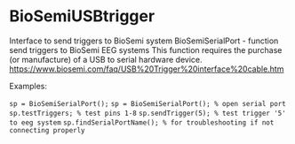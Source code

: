 # BioSemiUSBtrigger
Interface to send triggers to BioSemi system 
BioSemiSerialPort - function send triggers to BioSemi EEG systems 
This function requires the purchase (or manufacture) of a USB to serial 
hardware device. 
https://www.biosemi.com/faq/USB%20Trigger%20interface%20cable.htm

Examples: 

`sp = BioSemiSerialPort();`
`sp = BioSemiSerialPort(); % open serial port `
`sp.testTriggers; % test pins 1-8`
`sp.sendTrigger(5); % test trigger '5' to eeg system`
`sp.findSerialPortName(); % for troubleshooting if not connecting properly`
